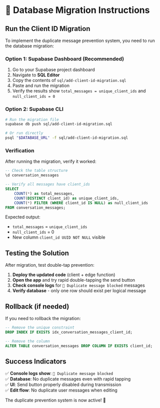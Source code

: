 # 🚀 Database Migration Instructions

## Run the Client ID Migration

To implement the duplicate message prevention system, you need to run the database migration:

### Option 1: Supabase Dashboard (Recommended)

1. Go to your Supabase project dashboard
2. Navigate to **SQL Editor**
3. Copy the contents of `sql/add-client-id-migration.sql`
4. Paste and run the migration
5. Verify the results show `total_messages = unique_client_ids` and `null_client_ids = 0`

### Option 2: Supabase CLI

```bash
# Run the migration file
supabase db push sql/add-client-id-migration.sql

# Or run directly
psql "$DATABASE_URL" -f sql/add-client-id-migration.sql
```

### Verification

After running the migration, verify it worked:

```sql
-- Check the table structure
\d conversation_messages

-- Verify all messages have client_ids
SELECT 
    COUNT(*) as total_messages,
    COUNT(DISTINCT client_id) as unique_client_ids,
    COUNT(*) FILTER (WHERE client_id IS NULL) as null_client_ids
FROM conversation_messages;
```

Expected output:
- `total_messages` = `unique_client_ids` 
- `null_client_ids` = 0
- New column `client_id UUID NOT NULL` visible

## Testing the Solution

After migration, test double-tap prevention:

1. **Deploy the updated code** (client + edge function)
2. **Open the app** and try rapid double-tapping the send button
3. **Check console logs** for `🚫 Duplicate message blocked` messages
4. **Verify database** - only one row should exist per logical message

## Rollback (if needed)

If you need to rollback the migration:

```sql
-- Remove the unique constraint
DROP INDEX IF EXISTS idx_conversation_messages_client_id;

-- Remove the column
ALTER TABLE conversation_messages DROP COLUMN IF EXISTS client_id;
```

## Success Indicators

✅ **Console logs show**: `🚫 Duplicate message blocked`  
✅ **Database**: No duplicate messages even with rapid tapping  
✅ **UI**: Send button properly disabled during transmission  
✅ **Edit flow**: No duplicate user messages when editing  

The duplicate prevention system is now active! 🎉 